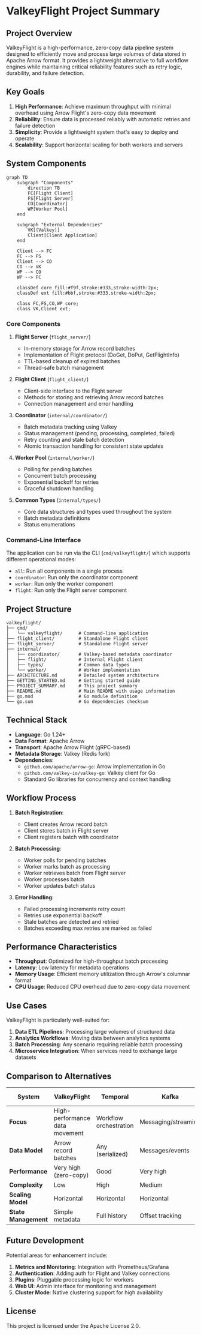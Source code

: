 # ValkeyFlight Project Summary

## Project Overview

ValkeyFlight is a high-performance, zero-copy data pipeline system designed to efficiently move and process large volumes of data stored in Apache Arrow format. It provides a lightweight alternative to full workflow engines while maintaining critical reliability features such as retry logic, durability, and failure detection.

## Key Goals

1. **High Performance**: Achieve maximum throughput with minimal overhead using Arrow Flight's zero-copy data movement
2. **Reliability**: Ensure data is processed reliably with automatic retries and failure detection
3. **Simplicity**: Provide a lightweight system that's easy to deploy and operate
4. **Scalability**: Support horizontal scaling for both workers and servers

## System Components

```mermaid
graph TD
    subgraph "Components"
        direction TB
        FC[Flight Client]
        FS[Flight Server]
        CO[Coordinator]
        WP[Worker Pool]
    end
    
    subgraph "External Dependencies"
        VK[(Valkey)]
        Client[Client Application]
    end
    
    Client --> FC
    FC --> FS
    Client --> CO
    CO --> VK
    WP --> CO
    WP --> FC
    
    classDef core fill:#f9f,stroke:#333,stroke-width:2px;
    classDef ext fill:#bbf,stroke:#333,stroke-width:2px;
    
    class FC,FS,CO,WP core;
    class VK,Client ext;
```

### Core Components

1. **Flight Server** (`flight_server/`)
   - In-memory storage for Arrow record batches
   - Implementation of Flight protocol (DoGet, DoPut, GetFlightInfo)
   - TTL-based cleanup of expired batches
   - Thread-safe batch management

2. **Flight Client** (`flight_client/`)
   - Client-side interface to the Flight server
   - Methods for storing and retrieving Arrow record batches
   - Connection management and error handling

3. **Coordinator** (`internal/coordinator/`)
   - Batch metadata tracking using Valkey
   - Status management (pending, processing, completed, failed)
   - Retry counting and stale batch detection
   - Atomic transaction handling for consistent state updates

4. **Worker Pool** (`internal/worker/`)
   - Polling for pending batches
   - Concurrent batch processing
   - Exponential backoff for retries
   - Graceful shutdown handling

5. **Common Types** (`internal/types/`)
   - Core data structures and types used throughout the system
   - Batch metadata definitions
   - Status enumerations

### Command-Line Interface

The application can be run via the CLI (`cmd/valkeyflight/`) which supports different operational modes:

- `all`: Run all components in a single process
- `coordinator`: Run only the coordinator component
- `worker`: Run only the worker component
- `flight`: Run only the Flight server component

## Project Structure

```
valkeyflight/
├── cmd/
│   └── valkeyflight/      # Command-line application
├── flight_client/         # Standalone Flight client
├── flight_server/         # Standalone Flight server
├── internal/
│   ├── coordinator/       # Valkey-based metadata coordinator
│   ├── flight/            # Internal Flight client
│   ├── types/             # Common data types
│   └── worker/            # Worker implementation
├── ARCHITECTURE.md        # Detailed system architecture
├── GETTING_STARTED.md     # Getting started guide
├── PROJECT_SUMMARY.md     # This project summary
├── README.md              # Main README with usage information
├── go.mod                 # Go module definition
└── go.sum                 # Go dependencies checksum
```

## Technical Stack

- **Language**: Go 1.24+
- **Data Format**: Apache Arrow
- **Transport**: Apache Arrow Flight (gRPC-based)
- **Metadata Storage**: Valkey (Redis fork)
- **Dependencies**:
  - `github.com/apache/arrow-go`: Arrow implementation in Go
  - `github.com/valkey-io/valkey-go`: Valkey client for Go
  - Standard Go libraries for concurrency and context handling

## Workflow Process

1. **Batch Registration**:
   - Client creates Arrow record batch
   - Client stores batch in Flight server
   - Client registers batch with coordinator

2. **Batch Processing**:
   - Worker polls for pending batches
   - Worker marks batch as processing
   - Worker retrieves batch from Flight server
   - Worker processes batch
   - Worker updates batch status

3. **Error Handling**:
   - Failed processing increments retry count
   - Retries use exponential backoff
   - Stale batches are detected and retried
   - Batches exceeding max retries are marked as failed

## Performance Characteristics

- **Throughput**: Optimized for high-throughput batch processing
- **Latency**: Low latency for metadata operations
- **Memory Usage**: Efficient memory utilization through Arrow's columnar format
- **CPU Usage**: Reduced CPU overhead due to zero-copy data movement

## Use Cases

ValkeyFlight is particularly well-suited for:

1. **Data ETL Pipelines**: Processing large volumes of structured data
2. **Analytics Workflows**: Moving data between analytics systems
3. **Batch Processing**: Any scenario requiring reliable batch processing
4. **Microservice Integration**: When services need to exchange large datasets

## Comparison to Alternatives

| System | ValkeyFlight | Temporal | Kafka | Apache Airflow |
|--------|--------------|----------|-------|----------------|
| **Focus** | High-performance data movement | Workflow orchestration | Messaging/streaming | DAG-based workflows |
| **Data Model** | Arrow record batches | Any (serialized) | Messages/events | Any (task result) |
| **Performance** | Very high (zero-copy) | Good | Very high | Moderate |
| **Complexity** | Low | High | Medium | High |
| **Scaling Model** | Horizontal | Horizontal | Horizontal | Horizontal |
| **State Management** | Simple metadata | Full history | Offset tracking | Database |

## Future Development

Potential areas for enhancement include:

1. **Metrics and Monitoring**: Integration with Prometheus/Grafana
2. **Authentication**: Adding auth for Flight and Valkey connections
3. **Plugins**: Pluggable processing logic for workers
4. **Web UI**: Admin interface for monitoring and management
5. **Cluster Mode**: Native clustering support for high availability

## License

This project is licensed under the Apache License 2.0.
